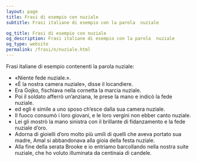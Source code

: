 ```yaml
---
layout: page
title: Frasi di esempio con nuziale 
subtitle: Frasi italiane di esempio con la parola  nuziale

og_title: Frasi di esempio con nuziale 
og_description: Frasi italiane di esempio con la parola  nuziale
og_type: website
permalink: /frasi/n/nuziale.html
---
```


Frasi italiane di esempio contenenti la parola nuziale:


- «Niente fede nuziale.».
- «È la nostra camera nuziale», disse il locandiere.
- Era Gojko, fischiava nella cornetta la marcia nuziale.
- Poi il soldato afferrò un’anziana, le prese la mano e indicò la fede nuziale.
- ed egli è simile a uno sposo ch’esce dalla sua camera nuziale.
- Il fuoco consumò i loro giovani, e le loro vergini non ebber canto nuziale.
- Lei gli mostrò la mano sinistra con il brillante di fidanzamento e la fede nuziale d’oro.
- Adorna di gioielli d’oro molto più umili di quelli che aveva portato sua madre, Amal si abbandonava alla gioia della festa nuziale.
- Alla fine della serata Brooke e io entriamo barcollando nella nostra suite nuziale, che ho voluto illuminata da centinaia di candele.
